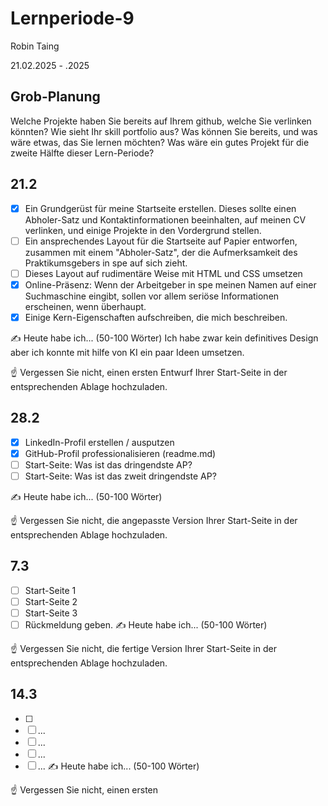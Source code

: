 # Lernperiode-9

Robin Taing

21.02.2025 - .2025

## Grob-Planung
Welche Projekte haben Sie bereits auf Ihrem github, welche Sie verlinken könnten?
Wie sieht Ihr skill portfolio aus? Was können Sie bereits, und was wäre etwas, das Sie lernen möchten?
Was wäre ein gutes Projekt für die zweite Hälfte dieser Lern-Periode?

## 21.2
- [x] Ein Grundgerüst für meine Startseite erstellen. Dieses sollte einen Abholer-Satz und Kontaktinformationen beeinhalten, auf meinen CV verlinken, und einige Projekte in den Vordergrund stellen.
- [ ] Ein ansprechendes Layout für die Startseite auf Papier entworfen, zusammen mit einem "Abholer-Satz", der die Aufmerksamkeit des Praktikumsgebers in spe auf sich zieht.
- [ ] Dieses Layout auf rudimentäre Weise mit HTML und CSS umsetzen
- [x] Online-Präsenz: Wenn der Arbeitgeber in spe meinen Namen auf einer Suchmaschine eingibt, sollen vor allem seriöse Informationen erscheinen, wenn überhaupt.
- [x] Einige Kern-Eigenschaften aufschreiben, die mich beschreiben.

✍️ Heute habe ich... (50-100 Wörter)
Ich habe zwar kein definitives Design aber ich konnte mit hilfe von KI ein paar Ideen umsetzen.

☝️ Vergessen Sie nicht, einen ersten Entwurf Ihrer Start-Seite in der entsprechenden Ablage hochzuladen.

## 28.2
- [x] LinkedIn-Profil erstellen / ausputzen
- [x] GitHub-Profil professionalisieren (readme.md)
- [ ] Start-Seite: Was ist das dringendste AP?
- [ ] Start-Seite: Was ist das zweit dringendste AP?

✍️ Heute habe ich... (50-100 Wörter)

☝️ Vergessen Sie nicht, die angepasste Version Ihrer Start-Seite in der entsprechenden Ablage hochzuladen.

## 7.3
- [ ] Start-Seite 1
- [ ] Start-Seite 2
- [ ] Start-Seite 3
- [ ] Rückmeldung geben.
✍️ Heute habe ich... (50-100 Wörter)

☝️ Vergessen Sie nicht, die fertige Version Ihrer Start-Seite in der entsprechenden Ablage hochzuladen.

## 14.3
- [ ]
- [ ] ...
- [ ] ...
- [ ] ...
- [ ] ...
✍️ Heute habe ich... (50-100 Wörter)

☝️ Vergessen Sie nicht, einen ersten
